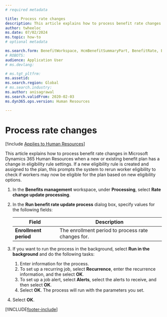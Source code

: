 ```yaml
---
# required metadata

title: Process rate changes
description: This article explains how to process benefit rate changes in Microsoft Dynamics 365 Human Resources.
author: twheeloc
ms.date: 07/02/2024
ms.topic: how-to
# optional metadata

ms.search.form: BenefitWorkspace, HcmBenefitSummaryPart, BenefitRate, BenefitEligibilityProcessResultViewer
# ROBOTS: 
audience: Application User
# ms.devlang: 

# ms.tgt_pltfrm: 
ms.assetid: 
ms.search.region: Global
# ms.search.industry: 
ms.author: anisagrawal
ms.search.validFrom: 2020-02-03
ms.dyn365.ops.version: Human Resources

---
```


# Process rate changes

[!include [Applies to Human Resources](../includes/applies-to-hr.md)]

This article explains how to process benefit rate changes in Microsoft Dynamics 365 Human Resources when a new or existing benefit plan has a change in eligibility rule settings. If a new eligibility rule is created and assigned to the plan, this prompts the system to rerun worker eligibility to check if workers may now be eligible for the plan based on new eligibility options. 

1. In the **Benefits management** workspace, under **Processing**, select **Rate change update processing**.
2. In the **Run benefit rate update process** dialog box, specify values for the following fields:

   | Field | Description |
   | --- | --- |
   | **Enrollment period** | The enrollment period to process rate changes for. |

3. If you want to run the process in the background, select **Run in the background** and do the following tasks:

   1. Enter information for the process.
   2. To set up a recurring job, select **Recurrence**, enter the recurrence information, and the select **OK**.
   3. To set up a job alert, select **Alerts**, select the alerts to receive, and then select **OK**.
   4. Select **OK**. The process will run with the parameters you set.

4. Select **OK**.


[!INCLUDE[footer-include](../includes/footer-banner.md)]
